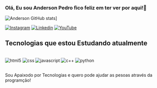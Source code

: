 ### Olá, Eu sou Anderson Pedro fico feliz em ter ver por aqui!👋

![Anderson GitHub stats](https://github-readme-stats.vercel.app/api?username=Andersonpedro-dev&show_icons=true&theme=dracula)]

[![Instagram](https://img.shields.io/badge/Instagram-E4405F?style=for-the-badge&logo=instagram&logoColor=white)](https://www.instagram.com/andersonn_pedro/)
[![Linkedin](https://img.shields.io/badge/LinkedIn-0077B5?style=for-the-badge&logo=linkedin&logoColor=white)](https://www.linkedin.com/in/anderson-pedro-71507b1a2/)
[![YouTube](https://img.shields.io/badge/YouTube-FF0000?style=for-the-badge&logo=youtube&logoColor=white)](https://www.youtube.com/channel/UC5sjAbIa9NteBnFzqnE8hzg)

## Tecnologias que estou Estudando atualmente

<div style="display: inline_block"><br/>
 <img align="center" alt="html5" src="https://img.shields.io/badge/HTML5-E34F26?style=for-the-badge&logo=html5&logoColor=white"/>
 <img align="center" alt="css" src="https://img.shields.io/badge/CSS3-1572B6?style=for-the-badge&logo=css3&logoColor=white"/>
 <img align="center" alt="javascript" src="https://img.shields.io/badge/JavaScript-323330?style=for-the-badge&logo=javascript&logoColor=F7DF1E"/>
 <img align="center" alt="c++" src="https://img.shields.io/badge/C%2B%2B-00599C?style=for-the-badge&logo=c%2B%2B&logoColor=white"/>
  <img align="center" alt="python" src="https://img.shields.io/badge/Python-3776AB?style=for-the-badge&logo=python&logoColor=white"/>
</div><br/>

Sou Apaixodo por Tecnologias e quero pode ajudar as pesoas através da programção!
